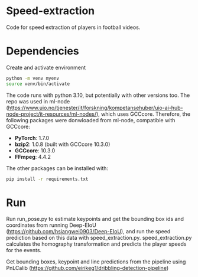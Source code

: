 # Speed-extraction
Code for speed extraction of players in football videos. 

# Dependencies
Create and activate environment
```bash
python -m venv myenv
source venv/bin/activate
```

The code runs with python 3.10, but potentially with other versions too. The repo was used in ml-node (https://www.uio.no/tjenester/it/forskning/kompetansehuber/uio-ai-hub-node-project/it-resources/ml-nodes/), which uses GCCcore. Therefore, the following packages were donwloaded from ml-node, compatible with GCCcore:
- **PyTorch**: 1.7.0
- **bzip2**: 1.0.8 (built with GCCcore 10.3.0)
- **GCCcore**: 10.3.0
- **FFmpeg**: 4.4.2

The other packages can be installed with:

```bash
pip install -r requirements.txt
```

# Run
Run run_pose.py to estimate keypoints and get the bounding box ids and coordinates from running Deep-EIoU (https://github.com/hsiangwei0903/Deep-EIoU), and run the speed prediction based on this data with speed_extraction.py. speed_extraction.py calculates the homography transformation and predicts the player speeds for the events.

Get bounding boxes, keypoint and line predictions from the pipeline using PnLCalib (https://github.com/eirikeg1/dribbling-detection-pipeline) 
